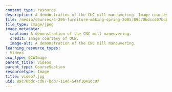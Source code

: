 ```yaml
---
content_type: resource
description: A demonstration of the CNC mill maneuvering. Image courtesy of OCW.
file: /media/courses/4-296-furniture-making-spring-2005/89c70bdccd07bdb7114d54af1041dc07_video7.jpg
file_type: image/jpeg
image_metadata:
  caption: A demonstration of the CNC mill maneuvering.
  credit: Image courtesy of OCW.
  image-alt: A demonstration of the CNC mill maneuvering.
learning_resource_types:
- Videos
ocw_type: OCWImage
parent_title: Videos
parent_type: CourseSection
resourcetype: Image
title: video7.jpg
uid: 89c70bdc-cd07-bdb7-114d-54af1041dc07
---
```

